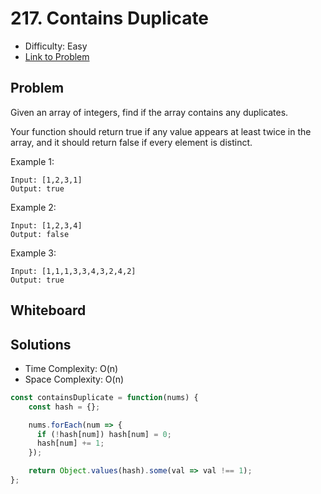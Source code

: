 # 217. Contains Duplicate
* Difficulty: Easy
* [Link to Problem](https://leetcode.com/problems/contains-duplicate/)

## Problem
Given an array of integers, find if the array contains any duplicates.

Your function should return true if any value appears at least twice in the array, and it should return false if every element is distinct.

Example 1:

```
Input: [1,2,3,1]
Output: true
```

Example 2:

```
Input: [1,2,3,4]
Output: false
```

Example 3:

```
Input: [1,1,1,3,3,4,3,2,4,2]
Output: true
```


## Whiteboard


## Solutions
* Time Complexity: O(n)
* Space Complexity: O(n)

```javascript
const containsDuplicate = function(nums) {
    const hash = {};

    nums.forEach(num => {
      if (!hash[num]) hash[num] = 0;
      hash[num] += 1;
    });

    return Object.values(hash).some(val => val !== 1);
};
```